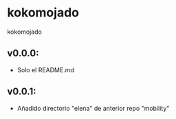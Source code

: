 # kokomojado
kokomojado

v0.0.0:
-----------

+ Solo el README.md

v0.0.1:
-----------

+ Añadido directorio "elena" de anterior repo "mobility"
